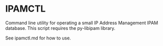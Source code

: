 # IPAMCTL

Command line utility for operating a small IP Address Management IPAM database.  This script requires the py-libipam library.

See ipamctl.md for how to use.

